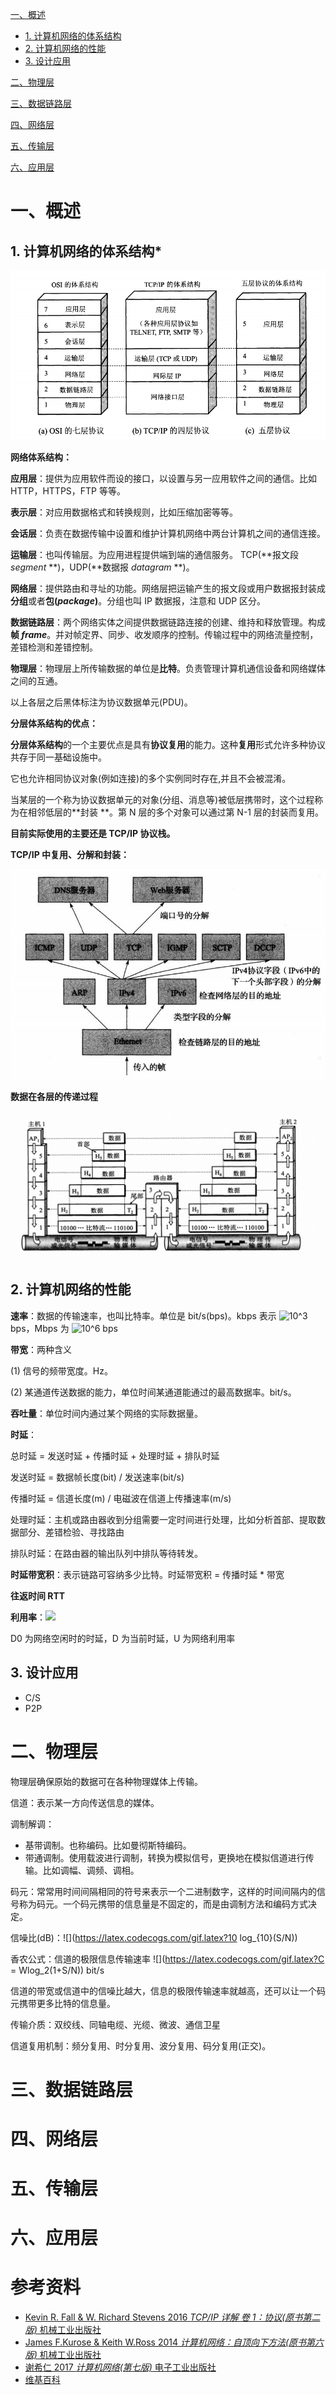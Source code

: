 [一、概述](https://github.com/vczn/CS_Notes/blob/master/notes/network/network.md#%E4%B8%80%E6%A6%82%E8%BF%B0)

- [1. 计算机网络的体系结构](https://github.com/vczn/CS_Notes/blob/master/notes/network/network.md#1-%E8%AE%A1%E7%AE%97%E6%9C%BA%E7%BD%91%E7%BB%9C%E7%9A%84%E4%BD%93%E7%B3%BB%E7%BB%93%E6%9E%84)
- [2. 计算机网络的性能](https://github.com/vczn/CS_Notes/blob/master/notes/network/network.md#2-%E8%AE%A1%E7%AE%97%E6%9C%BA%E7%BD%91%E7%BB%9C%E7%9A%84%E6%80%A7%E8%83%BD)
- [3. 设计应用](https://github.com/vczn/CS_Notes/blob/master/notes/network/network.md#3-%E8%AE%BE%E8%AE%A1%E5%BA%94%E7%94%A8)

[二、物理层](https://github.com/vczn/CS_Notes/blob/master/notes/network/network.md#%E4%BA%8C%E7%89%A9%E7%90%86%E5%B1%82)

[三、数据链路层](https://github.com/vczn/CS_Notes/blob/master/notes/network/network.md#%E4%B8%89%E6%95%B0%E6%8D%AE%E9%93%BE%E8%B7%AF%E5%B1%82)

[四、网络层](https://github.com/vczn/CS_Notes/blob/master/notes/network/network.md#%E5%9B%9B%E7%BD%91%E7%BB%9C%E5%B1%82)

[五、传输层](https://github.com/vczn/CS_Notes/blob/master/notes/network/network.md#%E4%BA%94%E4%BC%A0%E8%BE%93%E5%B1%82)

[六、应用层](https://github.com/vczn/CS_Notes/blob/master/notes/network/network.md#%E5%85%AD%E5%BA%94%E7%94%A8%E5%B1%82)



# 一、概述

## 1. 计算机网络的体系结构\*

![architecture](../../imgs/3_1_1.png)

**网络体系结构：**

**应用层**：提供为应用软件而设的接口，以设置与另一应用软件之间的通信。比如 HTTP，HTTPS，FTP 等等。

**表示层**：对应用数据格式和转换规则，比如压缩加密等等。

**会话层**：负责在数据传输中设置和维护计算机网络中两台计算机之间的通信连接。

**运输层**：也叫传输层。为应用进程提供端到端的通信服务。 TCP(**报文段 *segment* **)，UDP(**数据报 *datagram* **)。

**网络层**：提供路由和寻址的功能。网络层把运输产生的报文段或用户数据报封装成**分组**或者**包(*package*)**。分组也叫 IP 数据报，注意和 UDP 区分。

**数据链路层**：两个网络实体之间提供数据链路连接的创建、维持和释放管理。构成**帧 *frame***。并对帧定界、同步、收发顺序的控制。传输过程中的网络流量控制，差错检测和差错控制。

**物理层**：物理层上所传输数据的单位是**比特**。负责管理计算机通信设备和网络媒体之间的互通。

以上各层之后黑体标注为协议数据单元(PDU)。



**分层体系结构的优点：**

**分层体系结构**的一个主要优点是具有**协议复用**的能力。这种**复用**形式允许多种协议共存于同一基础设施中。 

它也允许相同协议对象(例如连接)的多个实例同时存在,并且不会被混淆。 

当某层的一个称为协议数据单元的对象(分组、消息等)被低层携带时，这个过程称为在相邻低层的**封装 **。第 N 层的多个对象可以通过第 N-1 层的封装而复用。 



**目前实际使用的主要还是 TCP/IP 协议栈。**

**TCP/IP 中复用、分解和封装：**

![复用、分解、封装](../../imgs/3_1_2.png)

**数据在各层的传递过程**

![各层传递](../../imgs/3_1_3.png)



## 2. 计算机网络的性能

**速率**：数据的传输速率，也叫比特率。单位是 bit/s(bps)。kbps 表示 ![10^3](https://latex.codecogs.com/gif.latex?10^3) bps，Mbps 为 ![10^6](https://latex.codecogs.com/gif.latex?10^6) bps

**带宽**：两种含义

(1) 信号的频带宽度。Hz。

(2) 某通道传送数据的能力，单位时间某通道能通过的最高数据率。bit/s。

**吞吐量**：单位时间内通过某个网络的实际数据量。

**时延**：

总时延 = 发送时延 + 传播时延 + 处理时延 + 排队时延

发送时延 = 数据帧长度(bit) / 发送速率(bit/s)

传播时延 = 信道长度(m) / 电磁波在信道上传播速率(m/s)

处理时延：主机或路由器收到分组需要一定时间进行处理，比如分析首部、提取数据部分、差错检验、寻找路由

排队时延：在路由器的输出队列中排队等待转发。

**时延带宽积**：表示链路可容纳多少比特。时延带宽积 = 传播时延 * 带宽

**往返时间 RTT**

**利用率**：![](https://latex.codecogs.com/gif.latex?D=\frac{D_0}{(1-U)})

D0 为网络空闲时的时延，D 为当前时延，U 为网络利用率



## 3. 设计应用

- C/S
- P2P



# 二、物理层

物理层确保原始的数据可在各种物理媒体上传输。

信道：表示某一方向传送信息的媒体。

调制解调：

- 基带调制。也称编码。比如曼彻斯特编码。
- 带通调制。使用载波进行调制，转换为模拟信号，更换地在模拟信道进行传输。比如调幅、调频、调相。

码元：常常用时间间隔相同的符号来表示一个二进制数字，这样的时间间隔内的信号称为码元。一个码元携带的信息量是不固定的，而是由调制方法和编码方式决定。

信噪比(dB)：![](https://latex.codecogs.com/gif.latex?10 log_{10}(S/N))

香农公式：信道的极限信息传输速率 ![](https://latex.codecogs.com/gif.latex?C = Wlog_2(1+S/N)) bit/s

信道的带宽或信道中的信噪比越大，信息的极限传输速率就越高，还可以让一个码元携带更多比特的信息量。

传输介质：双绞线、同轴电缆、光缆、微波、通信卫星

信道复用机制：频分复用、时分复用、波分复用、码分复用(正交)。



# 三、数据链路层



# 四、网络层



# 五、传输层



# 六、应用层





# 参考资料

- [Kevin R. Fall & W. Richard Stevens 2016 *TCP/IP 详解 卷 1：协议(原书第二版)* 机械工业出版社](https://book.douban.com/subject/26825411/)
- [James F.Kurose & Keith W.Ross 2014 *计算机网络：自顶向下方法(原书第六版)* 机械工业出版社](https://book.douban.com/subject/26176870/)
- [谢希仁 2017 *计算机网络(第七版)* 电子工业出版社](https://book.douban.com/subject/26960678/)
- [维基百科](https://en.wikipedia.org)



